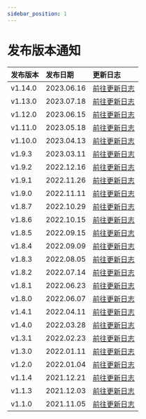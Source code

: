 ```yaml
---
sidebar_position: 1
---
```


# 发布版本通知

|发布版本|发布日期|更新日志|
|:---|:----|:----|
|v1.14.0|2023.06.16|[前往更新日志](version/v1.14.x/v1.14.0)|
|v1.13.0|2023.07.18|[前往更新日志](version/v1.13.x/v1.13.0)|
|v1.12.0|2023.06.15|[前往更新日志](version/v1.12.x/v1.12.0)|
|v1.11.0|2023.05.18|[前往更新日志](version/v1.11.x/v1.11.0)|
|v1.10.0|2023.04.13|[前往更新日志](version/v1.10.x/v1.10.0)|
|v1.9.3|2023.03.11|[前往更新日志](version/v1.9.x/v1.9.3)|
|v1.9.2|2022.12.16|[前往更新日志](version/v1.9.x/v1.9.2)|
|v1.9.1|2022.11.26|[前往更新日志](version/v1.9.x/v1.9.1)|
|v1.9.0|2022.11.11|[前往更新日志](version/v1.9.x/v1.9.0)|
|v1.8.7|2022.10.29|[前往更新日志](version/v1.8.x/v1.8.7)|
|v1.8.6|2022.10.15|[前往更新日志](version/v1.8.x/v1.8.6)|
|v1.8.5|2022.09.15|[前往更新日志](version/v1.8.x/v1.8.5)|
|v1.8.4|2022.09.09|[前往更新日志](version/v1.8.x/v1.8.4)|
|v1.8.3|2022.08.05|[前往更新日志](version/v1.8.x/v1.8.3)|
|v1.8.2|2022.07.14|[前往更新日志](version/v1.8.x/v1.8.2)|
|v1.8.1|2022.06.23|[前往更新日志](version/v1.8.x/v1.8.1)|
|v1.8.0|2022.06.07|[前往更新日志](version/v1.8.x/v1.8.0)|
|v1.4.1|2022.04.11|[前往更新日志](version/v1.4.x/v1.4.1)|
|v1.4.0|2022.03.28|[前往更新日志](version/v1.4.x/v1.4.0)|
|v1.3.1|2022.02.23|[前往更新日志](version/v1.3.x/v1.3.1)|
|v1.3.0|2022.01.11|[前往更新日志](version/v1.3.x/v1.3.0)|
|v1.2.0|2022.01.04|[前往更新日志](version/v1.2.0)|
|v1.1.4|2021.12.21|[前往更新日志](version/v1.1.x/v1.1.4)|
|v1.1.3|2021.12.03|[前往更新日志](version/v1.1.x/v1.1.3)|
|v1.1.0|2021.11.05|[前往更新日志](version/v1.1.x/v1.1.0)|
